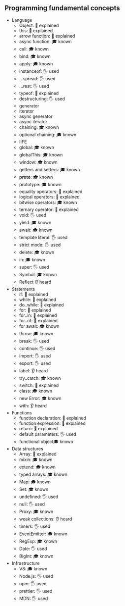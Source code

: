 ## Programming fundamental concepts

- Language
  - Object: 🙋 explained
  - this: 🙋 explained
  - arrow function: 🙋 explained
  - async function: 🎓 known
  - call: 🎓 known
  - bind: 🎓 known
  - apply: 🎓 known
  - instanceof: 🖐️ used
  - ...spread: 🖐️ used
  - ...rest: 🖐️ used
  - typeof: 🙋 explained
  - destructuring: 🖐️ used
  - generator
  - iterator
  - async generator
  - async iterator
  - chaining: 🎓 known
  - optional chaining: 🎓 known
  - IIFE
  - global: 🎓 known
  - globalThis: 🎓 known
  - window: 🎓 known
  - getters and setters: 🎓 known
  - __proto__: 🎓 known
  - prototype: 🎓 known
  - equality operators: 🙋 explained
  - logical operators: 🙋 explained
  - bitwise operators: 🎓 known
  - ternary operator: 🙋 explained
  - void: 🖐️ used
  - yield: 🎓 known
  - await: 🎓 known
  - template literal: 🖐️ used
  - strict mode: 🖐️ used
  - delete: 🎓 known
  - in: 🎓 known
  - super: 🖐️ used
  - Symbol: 🎓 known
  - Reflect 👂 heard
- Statements
  - if: 🙋 explained
  - while: 🙋 explained
  - do..while: 🙋 explained
  - for: 🙋 explained
  - for..in: 🙋 explained
  - for..of: 🙋 explained
  - for await: 🎓 known
  - throw: 🎓 known
  - break: 🖐️ used
  - continue: 🖐️ used
  - import: 🖐️ used
  - export: 🖐️ used
  - label: 👂 heard
  - try..catch: 🎓 known
  - switch: 🙋 explained
  - class: 🎓 known
  - new Error: 🎓 known
  - with: 👂 heard
- Functions
  - function declaration: 🙋 explained
  - function expression: 🙋 explained
  - return: 🙋 explained
  - default parameters: 🖐️ used
  - functional object🎓 known
- Data structures
  - Array: 🙋 explained
  - mixin: 🎓 known
  - extend: 🎓 known
  - typed arrays: 🎓 known
  - Map: 🎓 known
  - Set: 🎓 known
  - undefined: 🖐️ used
  - null: 🖐️ used
  - Proxy: 🎓 known
  - weak collections: 👂 heard
  - timers: 🖐️ used
  - EventEmitter: 🎓 known
  - RegExp: 🎓 known
  - Date: 🖐️ used
  - BigInt: 🎓 known
- Infrastructure
  - V8: 🎓 known
  - Node.js: 🖐️ used
  - npm: 🖐️ used
  - prettier: 🖐️ used
  - MDN: 🖐️ used
